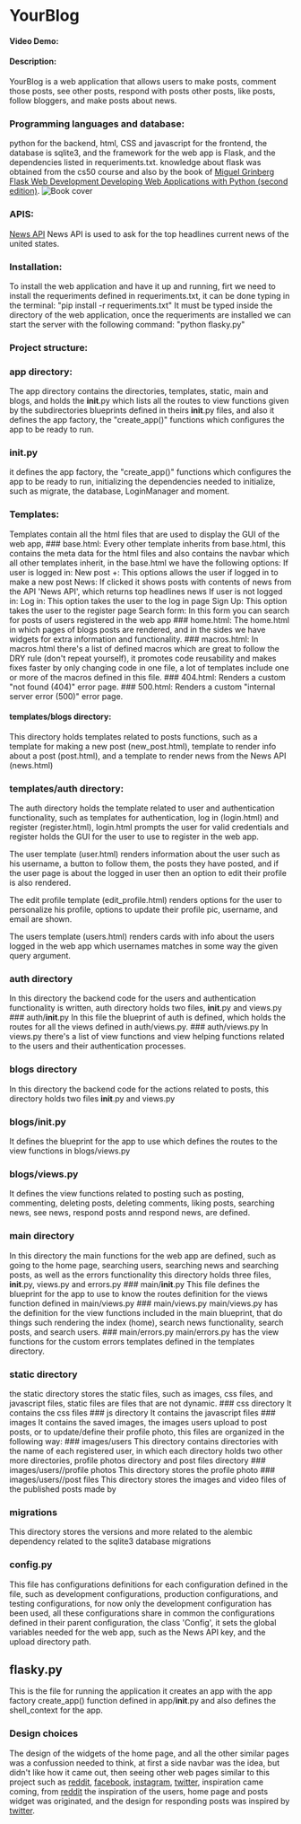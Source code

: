 # YourBlog
#### Video Demo:  <URL HERE>
#### Description: 
  YourBlog is a web application that allows users to make posts, comment those posts, see other posts, respond with posts other posts, like posts, follow bloggers, and make posts about news.
  
### Programming languages and database:
  python for the backend, html, CSS and javascript for the frontend, the database is sqlite3, and the framework for the web app is Flask, and the dependencies listed in requeriments.txt.
  knowledge about flask was obtained from the cs50 course and also by the book of [Miguel Grinberg Flask Web Development Developing Web Applications with Python (second edition)](https://www.amazon.com/Flask-Web-Development-Developing-Applications/dp/1491991739).
  ![Book cover](https://www.amazon.com/Flask-Web-Development-Developing-Applications/dp/1491991739)


### APIS:
[News API](https://newsapi.org) News API is used to ask for the top headlines current news of the united states.

### Installation:
  To install the web application and have it up and running, firt we need to install the requeriments defined in requeriments.txt, it can be done typing in the terminal:
    "pip install -r requeriments.txt"
  It must be typed inside the directory of the web application, once the requeriments are installed we can start the server with the following command:
    "python flasky.py"

### Project structure:
### app directory:
  The app directory contains the directories, templates, static, main and blogs, and holds the __init__.py which lists all the routes to view functions given by the subdirectories blueprints   defined in theirs __init__.py files, and also it defines the app factory, the "create_app()" functions which configures the app to be ready to run.
  ### __init__.py
  it defines the app factory, the "create_app()" functions which configures the app to be ready to run, initializing the dependencies needed to initialize, such as
  migrate, the database, LoginManager and moment.
  
  ### Templates:
  Templates contain all the html files that are used to display the GUI of the web app, 
    ### base.html:
    Every other template inherits from base.html, this contains the meta data for the html files and also contains the navbar
    which all other templates inherit, in the base.html we have the following options:
    If user is logged in:
      New post +: This options allows the user if logged in to make a new post
      News: If clicked it shows posts with contents of news from the API 'News API', which returns top headlines news
    If user is not logged in:
      Log in: This option takes the user to the log in page
      Sign Up: This option takes the user to the register page
    Search form: In this form you can search for posts of users registered in the web app
    ### home.html:
    The home.html in which pages of blogs posts are rendered, and in the sides we have widgets for extra information and functionality.
    ### macros.html:
    In macros.html there's a list of defined macros which are great to follow the DRY rule (don't repeat yourself), it promotes code reusability 
    and makes fixes faster by only changing code in one file, a lot of templates include one or more of the macros defined in this file.
    ### 404.html:
    Renders a custom "not found (404)" error page.
    ### 500.html:
    Renders a custom "internal server error (500)" error page.
    
  #### templates/blogs directory:
  This directory holds templates related to posts functions, such as a template for making a new post (new_post.html), template to render info about a post (post.html),
  and a template to render news from the News API (news.html)

  ### templates/auth directory:
  The auth directory holds the template related to user and authentication functionality, such as templates for authentication, log in (login.html) and register (register.html),
  login.html prompts the user for valid credentials and register holds the GUI for the user to use to register in the web app.

  The user template (user.html) renders information about the user such as his username, a button to follow them, the posts they have posted, and if the user page is about the logged in         user then an option to edit their profile is also rendered.

  The edit profile template (edit_profile.html) renders options for the user to personalize his profile, options to update their profile pic, username, and email are shown.

  The users template (users.html) renders cards with info about the users logged in the web app which usernames matches in some way the given query argument.

  ### auth directory
  In this directory the backend code for the users and authentication functionality is written, auth directory holds two files, __init__.py and views.py
    ### auth/__init__.py
    In this file the blueprint of auth is defined, which holds the routes for all the views defined in auth/views.py.
    ### auth/views.py
    In views.py there's a list of view functions and view helping functions related to the users and their authentication processes.
  
  ### blogs directory
  In this directory the backend code for the actions related to posts, this directory holds two files __init__.py and views.py
  ### blogs/__init__.py
  It defines the blueprint for the app to use which defines the routes to the view functions in blogs/views.py
  ### blogs/views.py
  It defines the view functions related to posting such as posting, commenting, deleting posts, deleting comments, liking posts, searching news,
  see news, respond posts annd respond news, are defined.

  ### main directory
  In this directory the main functions for the web app are defined, such as going to the home page, searching users, searching news and searching posts, as well as the errors functionality
  this directory holds three files, __init__.py, views.py and errors.py
    ### main/__init__.py
    This file defines the blueprint for the app to use to know the routes definition for the views function defined in main/views.py
    ### main/views.py
    main/views.py has the definition for the view functions included in the main blueprint, that do things such rendering the index (home), search news functionality, search posts, and 
    search users.
    ### main/errors.py
    main/errors.py has the view functions for the custom errors templates defined in the templates directory.

  ### static directory
  the static directory stores the static files, such as images, css files, and javascript files, static files are files that are not dynamic.
    ### css directory
    It contains the css files
    ### js directory
    It contains the javascript files
    ### images
    It contains the saved images, the images users upload to post posts, or to update/define their profile photo, this files are organized in the following way:
    ### images/users
    This directory contains directories with the name of each registered user, in which each directory holds two other more directories, profile photos directory and post files directory
    ### images/users/<user>/profile photos
    This directory stores the <user> profile photo
    ### images/users/<user>/post files
    This directory stores the images and video files of the published posts made by <user>

### migrations
This directory stores the versions and more related to the alembic dependency related to the sqlite3 database migrations

### config.py
This file has configurations definitions for each configuration defined in the file, such as development configurations, production configurations, and testing configurations,
for now only the development configuration has been used, all these configurations share in common the configurations defined in their parent configuration, the class 'Config', 
it sets the global variables needed for the web app, such as the News API key, and the upload directory path.

## flasky.py
This is the file for running the application it creates an app with the app factory create_app() function defined in app/__init__.py and also defines the shell_context for the app.

### Design choices
The design of the widgets of the home page, and all the other similar pages was a confussion needed to think, at first a side navbar was the idea, but didn't like how it came out, then seeing other web pages similar to this project such as [reddit](reddit.com), [facebook](facebook.com), [instagram](instagram.com), [twitter](twitter.com), inspiration came coming, from [reddit](reddit.com) the inspiration of the users, home page and posts widget was originated, and the design for responding posts was inspired by [twitter](twitter.com).



    
  
  

  

  
  
  

  
  
  

  


